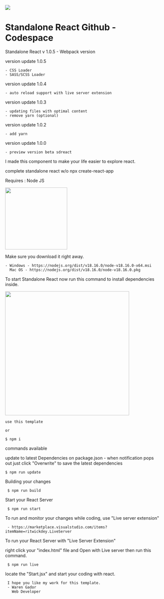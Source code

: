 <img src="https://i.ibb.co/4NfqXRf/Clipboard-removebg-preview-1.png"></img>

# Standalone React Github - Codespace

Standalone React v 1.0.5 - Webpack version

version update 1.0.5

    - CSS Loader
    - SASS/SCSS Loader

version update 1.0.4

    - auto reload support with live server extension

version update 1.0.3

    - updating files with optimal content
    - remove yarn (optional)

version update 1.0.2

    - add yarn

version update 1.0.0

    - preview version beta sdreact

I made this component to make your life easier to explore react.

complete standalone react w/o npx create-react-app

Requires : Node JS

<img src="https://upload.wikimedia.org/wikipedia/commons/7/7e/Node.js_logo_2015.svg" width="200px"/>

Make sure you download it right away.

    - Windows - https://nodejs.org/dist/v18.16.0/node-v18.16.0-x64.msi
      Mac OS - https://nodejs.org/dist/v18.16.0/node-v18.16.0.pkg

To start Standalone React now run this command to install dependencies inside.

<img src="https://i.ibb.co/xChqkbt/Clipboard-2-removebg-preview.png" width="400px"/>

    use this template

    or

    $ npm i


commands available

update to latest Dependencies on package.json - when notification pops out just click "Overwrite" to save the latest dependencies

    $ npm run update

Building your changes
     
     $ npm run build

Start your React Server
    
     $ npm run start

To run and monitor your changes while coding, use "Live server extension"

     - https://marketplace.visualstudio.com/items?itemName=ritwickdey.LiveServer

To run your React Server with "Live Server Extension"

right click your "index.html" file and Open with Live server then run this command.

     $ npm run live

locate the "Start.jsx" and start your coding with react.

     I hope you like my work for this template.
     - Waren Gador
       Web Developer


